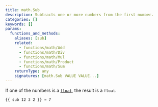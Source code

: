 ```yaml
---
title: math.Sub
description: Subtracts one or more numbers from the first number.
categories: []
keywords: []
params:
  functions_and_methods:
    aliases: [sub]
    related:
      - functions/math/Add
      - functions/math/Div
      - functions/math/Mul
      - functions/math/Product
      - functions/math/Sum
    returnType: any
    signatures: [math.Sub VALUE VALUE...]
---
```


If one of the numbers is a [`float`](g), the result is a `float`.

```go-html-template
{{ sub 12 3 2 }} → 7
```
